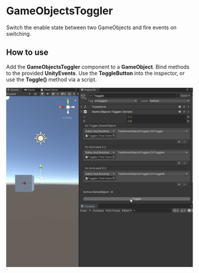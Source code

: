 # GameObjectsToggler
Switch the enable state between two GameObjects and fire events on switching.

## How to use
Add the **GameObjectsToggler** component to a **GameObject**.
Bind methods to the provided **UnityEvents**.
Use the **ToggleButton** into the inspector, or use the **Toggle()** method via a script.

![](img/GameObjectsTogglerComponentPreview.gif)
